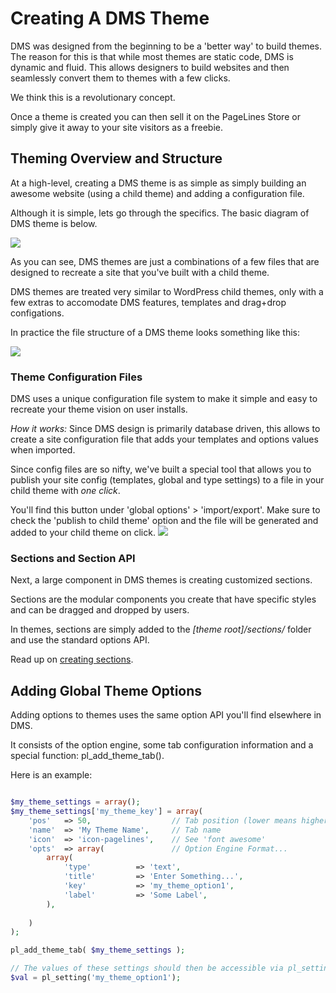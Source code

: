 # Creating A DMS Theme #

DMS was designed from the beginning to be a 'better way' to build themes. The reason for this is that while most themes are static code, DMS is dynamic and fluid. This allows designers to build websites and then seamlessly convert them to themes with a few clicks. 

We think this is a revolutionary concept.

Once a theme is created you can then sell it on the PageLines Store or simply give it away to your site visitors as a freebie. 

## Theming Overview and Structure ##

At a high-level, creating a DMS theme is as simple as simply building an awesome website (using a child theme) and adding a configuration file. 

Although it is simple, lets go through the specifics. The basic diagram of DMS theme is below. 
 
<img src="http://docs.pagelines.com/img/theming-overview-graphic.jpg" />

As you can see, DMS themes are just a combinations of a few files that are designed to recreate a site that you've built with a child theme. 

DMS themes are treated very similar to WordPress child themes, only with a few extras to accomodate DMS features, templates and drag+drop configations. 

In practice the file structure of a DMS theme looks something like this: 

<img src="http://docs.pagelines.com/img/theming-file-structure.jpg" />

### Theme Configuration Files ###

DMS uses a unique configuration file system to make it simple and easy to recreate your theme vision on user installs. 

*How it works:* Since DMS design is primarily database driven, this allows to create a site configuration file that adds your templates and options values when imported.

Since config files are so nifty, we've built a special tool that allows you to publish your site config (templates, global and type settings) to a file in your child theme with *one click*.

You'll find this button under 'global options' > 'import/export'. Make sure to check the 'publish to child theme' option and the file will be generated and added to your child theme on click. 
<img src="http://docs.pagelines.com/img/theming-publish-config.jpg" />


### Sections and Section API ###

Next, a large component in DMS themes is creating customized sections. 

Sections are the modular components you create that have specific styles and can be dragged and dropped by users. 

In themes, sections are simply added to the *[theme root]/sections/* folder and use the standard options API. 

Read up on <a href="/developer/section-api">creating sections</a>.

## Adding Global Theme Options ##

Adding options to themes uses the same option API you'll find elsewhere in DMS. 

It consists of the option engine, some tab configuration information and a special function: pl_add_theme_tab().

Here is an example:
```php

$my_theme_settings = array();
$my_theme_settings['my_theme_key'] = array(
	'pos'	=> 50,					// Tab position (lower means higher)
	'name'	=> 'My Theme Name', 	// Tab name
	'icon'	=> 'icon-pagelines', 	// See 'font awesome'
	'opts'	=> array(				// Option Engine Format...
		array(
			'type' 			=> 'text',
			'title' 		=> 'Enter Something...',
			'key'			=> 'my_theme_option1',
			'label' 		=> 'Some Label',
		),
		
	)
); 

pl_add_theme_tab( $my_theme_settings );

// The values of these settings should then be accessible via pl_setting()
$val = pl_setting('my_theme_option1');

	
```